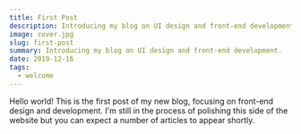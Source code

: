 ```yaml
---
title: First Post
description: Introducing my blog on UI design and front-end development
image: cover.jpg
slug: first-post
summary: Introducing my blog on UI design and front-end development.
date: 2019-12-16
tags:
  - welcome
---
```


Hello world! This is the first post of my new blog, focusing on front-end design and development. I'm still in the process of polishing this side of the website but you can expect a number of articles to appear shortly.
